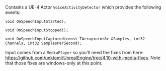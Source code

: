 Contains a UE-4 Actor <code>VoiceActivityDetector</code> which provides the following events:
  
	void OnSpeechInputStarted);

	void OnSpeechInputStopped();

	void OnSpeechInputCaptured(const TArray<uint8> &Samples, int32 Channels, int32 SamplesPerSecond);
	
Input comes from a <code>MediaPlayer</code> so you'll need the fixes from here: https://github.com/unktomi/UnrealEngine/tree/4.10-with-media-fixes. 
Note that those fixes are windows-only at this point.
